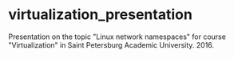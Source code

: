 # virtualization_presentation
Presentation on the topic "Linux network namespaces" for course "Virtualization" in Saint Petersburg Academic University. 2016.
